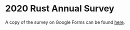 # 2020 Rust Annual Survey

A copy of the survey on Google Forms can be found [here](https://forms.gle/r7WiqNC76wGPWCUt8).
